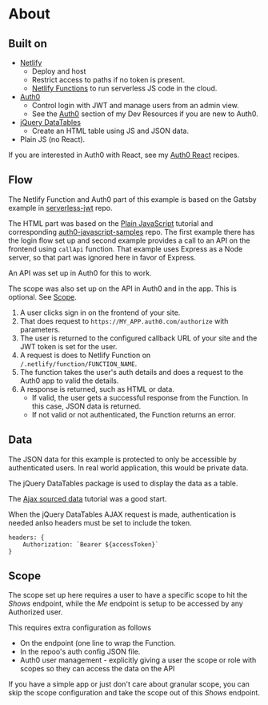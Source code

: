 # About

## Built on

- [Netlify](https://netlify.com/)
    - Deploy and host
    - Restrict access to paths if no token is present.
    - [Netlify Functions](https://functions.netlify.com/) to run serverless JS code in the cloud.
- [Auth0](https://auth0.com/)
    - Control login with JWT and manage users from an admin view.
    - See the [Auth0](https://michaelcurrin.github.io/dev-resources/resources/tools/auth0.html) section of my Dev Resources if you are new to Auth0.
- [jQuery DataTables](https://datatables.net)
    - Create an HTML table using JS and JSON data.
- Plain JS (no React).

If you are interested in Auth0 with React, see my [Auth0 React](https://michaelcurrin.github.io/code-cookbook/recipes/javascript/packages/react/auth0.html) recipes.


## Flow

The Netlify Function and Auth0 part of this example is based on the Gatsby example in [serverless-jwt](https://github.com/sandrinodimattia/serverless-jwt) repo.

The HTML part was based on the [Plain JavaScript](https://auth0.com/docs/quickstart/spa/vanillajs) tutorial and corresponding [auth0-javascript-samples](https://github.com/auth0-samples/auth0-javascript-samples) repo. The first example there has the login flow set up and second example provides a call to an API on the frontend using `callApi` function. That example uses Express as a Node server, so that part was ignored here in favor of Express.

An API was set up in Auth0 for this to work.

The scope was also set up on the API in Auth0 and in the app. This is optional. See [Scope](#scope).

1. A user clicks sign in on the frontend of your site.
2. That does request to `https://MY_APP.auth0.com/authorize` with parameters.
3. The user is returned to the configured callback URL of your site and the JWT token is set for the user.
4. A request is does to Netlify Function on `/.netlify/function/FUNCTION_NAME`.
5. The function takes the user's auth details and does a request to the Auth0 app to valid the details.
6. A response is returned, such as HTML or data.
    - If valid, the user gets a successful response from the Function. In this case, JSON data is returned.
    - If not valid or not authenticated, the Function returns an error.


## Data

The JSON data for this example is protected to only be accessible by authenticated users. In real world application, this would be private data.

The jQuery DataTables package is used to display the data as a table.

The [Ajax sourced data](https://datatables.net/examples/data_sources/ajax.html) tutorial was a good start.

When the jQuery DataTables AJAX request is made, authentication is needed anlso headers must be set to include the token.

```
headers: {
    Authorization: `Bearer ${accessToken}`
}
```


## Scope

The scope set up here requires a user to have a specific scope to hit the _Shows_ endpoint, while the _Me_ endpoint is setup to be accessed by any Authorized user. 

This requires extra configuration as follows

- On the endpoint (one line to wrap the Function.
- In the repoo's auth config JSON file.
- Auth0 user management - explicitly giving a user the scope or role with scopes so they can access the data on the API

If you have a simple app or just don't care about granular scope, you can skip the scope configuration and take the scope out of this _Shows_ endpoint.
